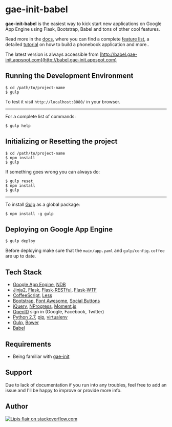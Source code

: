 gae-init-babel
==============

**gae-init-babel** is the easiest way to kick start new applications on Google
App Engine using Flask, Bootstrap, Babel and tons of other cool features.

Read more in the [docs][], where you can find a complete [feature list][],
a detailed [tutorial][] on how to build a phonebook application and more..

The latest version is always accessible from
[http://babel.gae-init.appspot.com](http://babel.gae-init.appspot.com)

Running the Development Environment
-----------------------------------

    $ cd /path/to/project-name
    $ gulp

To test it visit `http://localhost:8080/` in your browser.

- - - - - - - - - - - - - - - - - - - - - - - - - - - - - - - - - - - - - - - -

For a complete list of commands:

    $ gulp help


Initializing or Resetting the project
------------------------------------

    $ cd /path/to/project-name
    $ npm install
    $ gulp

If something goes wrong you can always do:

    $ gulp reset
    $ npm install
    $ gulp

- - - - - - - - - - - - - - - - - - - - - - - - - - - - - - - - - - - - - - - -

To install [Gulp][] as a global package:

    $ npm install -g gulp

Deploying on Google App Engine
------------------------------

    $ gulp deploy

Before deploying make sure that the `main/app.yaml` and `gulp/config.coffee`
are up to date.

Tech Stack
----------

  - [Google App Engine][], [NDB][]
  - [Jinja2][], [Flask][], [Flask-RESTful][], [Flask-WTF][]
  - [CoffeeScript][], [Less][]
  - [Bootstrap][], [Font Awesome][], [Social Buttons][]
  - [jQuery][], [NProgress][], [Moment.js][]
  - [OpenID][] sign in (Google, Facebook, Twitter)
  - [Python 2.7][], [pip][], [virtualenv][]
  - [Gulp][], [Bower][]
  - [Babel][]

Requirements
------------

  - Being familiar with [gae-init][]

Support
-------

Due to lack of documentation if you run into any troubles, feel free to add an
issue and I'll be happy to improve or provide more info.

Author
------

[![Lipis flair on stackoverflow.com][lipisflair]][lipis]

[babel]: http://babel.edgewall.org/wiki/Download
[bootstrap]: http://getbootstrap.com/
[bower]: http://bower.io/
[coffeescript]: http://coffeescript.org/
[docs]: http://docs.gae-init.appspot.com
[feature list]: http://docs.gae-init.appspot.com/features/
[flask-restful]: https://flask-restful.readthedocs.org
[flask-wtf]: https://flask-wtf.readthedocs.org
[flask]: http://flask.pocoo.org/
[font awesome]: http://fortawesome.github.com/Font-Awesome/
[gae-init]: http://gae-init.appspot.com
[google app engine]: https://developers.google.com/appengine/
[gulp]: http://gulpjs.com
[jinja2]: http://jinja.pocoo.org/docs/
[jquery]: http://jquery.com/
[less]: http://lesscss.org/
[lipis]: http://stackoverflow.com/users/8418/lipis
[lipisflair]: http://stackexchange.com/users/flair/5282.png
[moment.js]: http://momentjs.com/
[ndb]: https://developers.google.com/appengine/docs/python/ndb/
[nprogress]: http://ricostacruz.com/nprogress/
[openid]: http://en.wikipedia.org/wiki/OpenID
[pip]: http://www.pip-installer.org/
[python 2.7]: https://developers.google.com/appengine/docs/python/python27/using27
[social buttons]: http://lipis.github.io/bootstrap-social/
[tutorial]: http://docs.gae-init.appspot.com/tutorial/
[virtualenv]: http://www.virtualenv.org/
[xcash]: https://github.com/xcash
